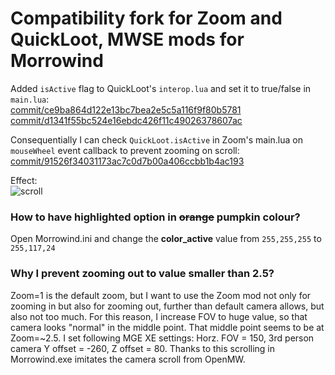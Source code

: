 # Compatibility fork for Zoom and QuickLoot, MWSE mods for Morrowind

Added `isActive` flag to QuickLoot's `interop.lua` and set it to true/false in `main.lua`:  
[commit/ce9ba864d122e13bc7bea2e5c5a116f9f80b5781](https://github.com/the-overdriven/morrowind-zoom-and-quickloot-compatibility/commit/ce9ba864d122e13bc7bea2e5c5a116f9f80b5781)  
[commit/d1341f55bc524e16ebdc426f11c49026378607ac](https://github.com/the-overdriven/morrowind-zoom-and-quickloot-compatibility/commit/d1341f55bc524e16ebdc426f11c49026378607ac)  

Consequentially I can check `QuickLoot.isActive` in Zoom's main.lua on `mouseWheel` event callback to prevent zooming on scroll:  
[commit/91526f34031173ac7c0d7b00a406ccbb1b4ac193](https://github.com/the-overdriven/morrowind-zoom-and-quickloot-compatibility/commit/91526f34031173ac7c0d7b00a406ccbb1b4ac193)  

Effect:  
![scroll](https://github.com/the-overdriven/morrowind-zoom-and-quickloot-compatibility/assets/100090726/99d8bf43-6aa0-4b1d-a889-86d5728ca6ae)
  
### How to have highlighted option in ~~orange~~ pumpkin colour?
Open Morrowind.ini and change the **color_active** value from `255,255,255` to `255,117,24`

### Why I prevent zooming out to value smaller than 2.5?
Zoom=1 is the default zoom, but I want to use the Zoom mod not only for zooming in but also for zooming out, further than default camera allows, but also not too much. For this reason, I increase FOV to huge value, so that camera looks "normal" in the middle point. That middle point seems to be at Zoom=~2.5. I set following MGE XE settings: Horz. FOV = 150, 3rd person camera Y offset = -260, Z offset = 80. Thanks to this scrolling in Morrowind.exe imitates the camera scroll from OpenMW.
